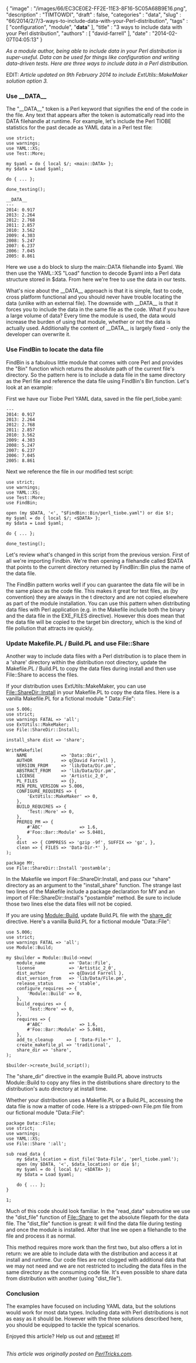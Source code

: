 {
   "image" : "/images/66/EC3CE0E2-FF2E-11E3-8F16-5C05A68B9E16.png",
   "description" : "TIMTOWDI",
   "draft" : false,
   "categories" : "data",
   "slug" : "66/2014/2/7/3-ways-to-include-data-with-your-Perl-distribution",
   "tags" : [
      "configuration",
      "module",
      "__data__"
   ],
   "title" : "3 ways to include data with your Perl distribution",
   "authors" : [
      "david-farrell"
   ],
   "date" : "2014-02-07T04:05:13"
}


*As a module author, being able to include data in your Perl distribution is super-useful. Data can be used for things like configuration and writing data-driven tests. Here are three ways to include data in a Perl distribution.*

EDIT: *Article updated on 9th February 2014 to include ExtUtils::MakeMaker solution option 3.*

### Use \_\_DATA\_\_

The "\_\_DATA\_\_" token is a Perl keyword that signifies the end of the code in the file. Any text that appears after the token is automatically read into the DATA filehandle at runtime. For example, let's include the Perl TIOBE statistics for the past decade as YAML data in a Perl test file:

``` prettyprint
use strict;
use warnings;
use YAML::XS;
use Test::More;

my $yaml = do { local $/; <main::DATA> };
my $data = Load $yaml;

do { ... };

done_testing();

__DATA__
---
2014: 0.917
2013: 2.264
2012: 2.768
2011: 2.857
2010: 3.562
2009: 4.303
2008: 5.247
2007: 6.237
2006: 7.045
2005: 8.861
```

Here we use a do block to slurp the main::DATA filehandle into $yaml. We then use the YAML::XS "Load" function to decode $yaml into a Perl data structure stored in $data. From here we're free to use the data in our tests.

What's nice about the \_\_DATA\_\_ approach is that it is simple, fast to code, cross platform functional and you should never have trouble locating the data (unlike with an external file). The downside with \_\_DATA\_\_ is that it forces you to include the data in the same file as the code. What if you have a large volume of data? Every time the module is used, the data would increase the burden of using that module, whether or not the data is actually used. Additionally the content of \_\_DATA\_\_ is largely fixed - only the developer can overwrite it.

### Use FindBin to locate the data file

FindBin is a fabulous little module that comes with core Perl and provides the "Bin" function which returns the absolute path of the current file's directory. So the pattern here is to include a data file in the same directory as the Perl file and reference the data file using FindBin's Bin function. Let's look at an example:

First we have our Tiobe Perl YAML data, saved in the file perl\_tiobe.yaml:

``` prettyprint
---
2014: 0.917
2013: 2.264
2012: 2.768
2011: 2.857
2010: 3.562
2009: 4.303
2008: 5.247
2007: 6.237
2006: 7.045
2005: 8.861
```

Next we reference the file in our modified test script:

``` prettyprint
use strict;
use warnings;
use YAML::XS;
use Test::More;
use FindBin;

open (my $DATA, '<', "$FindBin::Bin/perl_tiobe.yaml") or die $!;
my $yaml = do { local $/; <$DATA> };
my $data = Load $yaml;

do { ... };

done_testing();
```

Let's review what's changed in this script from the previous version. First of all we're importing Findbin. We're then opening a filehandle called $DATA that points to the current directory returned by FindBin::Bin plus the name of the data file.

The FindBin pattern works well if you can guarantee the data file will be in the same place as the code file. This makes it great for test files, as (by convention) they are always in the t directory and are not copied elsewhere as part of the module installation. You can use this pattern when distributing data files with Perl application (e.g. in the Makefile include both the binary and the data file in the EXE\_FILES directive). However this does mean that the data file will be copied to the target bin directory, which is the kind of file pollution that attracts ire quickly.

### Update Makefile.PL / Build.PL and use File::Share

Another way to include data files with a Perl distribution is to place them in a 'share' directory within the distribution root directory, update the Makefile.PL / Build.PL to copy the data files during install and then use File::Share to access the files.

If your distribution uses ExtUtils::MakeMaker, you can use [File::ShareDir::Install](https://metacpan.org/pod/File::ShareDir::Install) in your Makefile.PL to copy the data files. Here is a vanilla Makefile.PL for a fictional module " Data::File":

``` prettyprint
use 5.006;
use strict;
use warnings FATAL => 'all';
use ExtUtils::MakeMaker;
use File::ShareDir::Install;

install_share dist => 'share';

WriteMakefile(
    NAME             => 'Data::Dir',
    AUTHOR           => q{David Farrell },
    VERSION_FROM     => 'lib/Data/Dir.pm',
    ABSTRACT_FROM    => 'lib/Data/Dir.pm',
    LICENSE          => 'Artistic_2_0',
    PL_FILES         => {}, 
    MIN_PERL_VERSION => 5.006,
    CONFIGURE_REQUIRES => {
        'ExtUtils::MakeMaker' => 0,
    },  
    BUILD_REQUIRES => {
        'Test::More' => 0,
    },  
    PREREQ_PM => {
        #'ABC'              => 1.6,
        #'Foo::Bar::Module' => 5.0401,
    },  
    dist  => { COMPRESS => 'gzip -9f', SUFFIX => 'gz', },
    clean => { FILES => 'Data-Dir-*' },
);

package MY;
use File::ShareDir::Install 'postamble';
```

In the Makefile we import File::ShareDir:Install, and pass our "share" directory as an argument to the "install\_share" function. The strange last two lines of the Makefile include a package declaration for MY and an import of File::ShareDir::Install's "postamble" method. Be sure to include those two lines else the data files will not be copied.

If you are using [Module::Build](https://metacpan.org/pod/Module::Build::API), update Build.PL file with the [share\_dir](https://metacpan.org/pod/https://metacpan.org/pod/Module::Build::API#share_dir) directive. Here's a vanilla Build.PL for a fictional module "Data::File":

``` prettyprint
use 5.006;
use strict;
use warnings FATAL => 'all';
use Module::Build;

my $builder = Module::Build->new(
    module_name         => 'Data::File',
    license             => 'Artistic_2_0',
    dist_author         => q{David Farrell },
    dist_version_from   => 'lib/Data/File.pm',
    release_status      => 'stable',
    configure_requires => {
        'Module::Build' => 0,
    },
    build_requires => {
        'Test::More' => 0,
    },  
    requires => {
        #'ABC'              => 1.6,
        #'Foo::Bar::Module' => 5.0401,
    },  
    add_to_cleanup     => [ 'Data-File-*' ],
    create_makefile_pl => 'traditional',
    share_dir => 'share',
);

$builder->create_build_script();
```

The "share\_dir" directive in the example Build.PL above instructs Module::Build to copy any files in the distributions share directory to the distribution's auto directory at install time.

Whether your distribution uses a Makefile.PL or a Build.PL, accessing the data file is now a matter of code. Here is a stripped-own File.pm file from our fictional module "Data::File":

``` prettyprint
package Data::File;
use strict;
use warnings;
use YAML::XS;
use File::Share ':all'; 
    
sub read_data {         
    my $data_location = dist_file('Data-File', 'perl_tiobe.yaml');
    open (my $DATA, '<', $data_location) or die $!;
    my $yaml = do { local $/; <$DATA> };
    my $data = Load $yaml; 
    
    do { ... };
}   
        
1;
```

Much of this code should look familiar. In the "read\_data" subroutine we use the "dist\_file" function of [File::Share](https://metacpan.org/pod/File::Share) to get the absolute filepath for the data file. The "dist\_file" function is great: it will find the data file during testing and once the module is installed. After that line we open a filehandle to the file and process it as normal.

This method requires more work than the first two, but also offers a lot in return: we are able to include data with the distribution and access it at install and runtime. Our code files are not clogged with additional data that we may not need and we are not restricted to including the data files in the same directory as the consuming code file. It's even possible to share data from distribution with another (using "dist\_file").

### Conclusion

The examples have focused on including YAML data, but the solutions would work for most data types. Including data with Perl distributions is not as easy as it should be. However with the three solutions described here, you should be equipped to tackle the typical scenarios.

Enjoyed this article? Help us out and [retweet](https://twitter.com/intent/tweet?original_referer=http%3A%2F%2Fperltricks.com%2Farticle%2F66%2F2014%2F2%2F7%2F3-ways-to-include-data-with-your-Perl-distribution&text=3%20ways%20to%20include%20data%20with%20your%20Perl%20distribution&tw_p=tweetbutton&url=http%3A%2F%2Fperltricks.com%2Farticle%2F66%2F2014%2F2%2F7%2F3-ways-to-include-data-with-your-Perl-distribution&via=perltricks) it!

\
*This article was originally posted on [PerlTricks.com](http://perltricks.com).*
